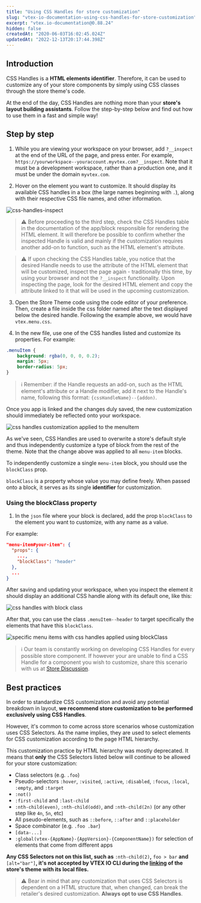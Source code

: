 ```yaml
---
title: "Using CSS Handles for store customization"
slug: "vtex-io-documentation-using-css-handles-for-store-customization"
excerpt: "vtex.io-documentation@0.88.24"
hidden: false
createdAt: "2020-06-03T16:02:45.024Z"
updatedAt: "2022-12-13T20:17:44.398Z"
---
```


## Introduction

CSS Handles is a **HTML elements identifier**. Therefore, it can be used to customize any of your store components by simply using CSS classes through the store theme's code.

At the end of the day, CSS Handles are nothing more than your **store's layout building assistants**. Follow the step-by-step below and find out how to use them in a fast and simple way!

## Step by step

1. While you are viewing your workspace on your browser, add `?__inspect` at the end of the URL of the page, and press enter. For example, `https://yourworkspace--youraccount.myvtex.com?__inspect`. Note that it must be a development workspace, rather than a production one, and it must be under the domain `myvtex.com`.

2. Hover on the element you want to customize. It should display its available CSS handles in a box (the large names beginning with `.`), along with their respective CSS file names, and other information.

![css-handles-inspect](https://cdn.jsdelivr.net/gh/vtexdocs/dev-portal-content@main/images/vtex-io-documentation-using-css-handles-for-store-customization-0.png)

> ⚠️ Before proceeding to the third step, check the CSS Handles table in the documentation of the app/block responsible for rendering the HTML element. It will therefore be possible to confirm whether the inspected Handle is valid and mainly if the customization requires another add-on to function, such as the HTML element's attribute.

> ⚠️ If upon checking the CSS Handles table, you notice that the desired Handle needs to use the attribute of the HTML element that will be customized, inspect the page again - traditionally this time, by using your browser and not the `?__inspect` functionality. Upon inspecting the page, look for the desired HTML element and copy the attribute linked to it that will be used in the upcoming customization.

3. Open the Store Theme code using the code editor of your preference. Then, create a file inside the css folder named after the text displayed below the desired handle. Following the example above, we would have `vtex.menu.css`.

4. In the new file, use one of the CSS handles listed and customize its properties. For example:

```css
.menuItem {  
    background: rgba(0, 0, 0, 0.2);
    margin: 5px;
    border-radius: 5px;
}
```

> ℹ️ Remember: if the Handle requests an add-on, such as the HTML element's attribute or a Handle modifier, add it next to the Handle's name, following this format: `{cssHandleName}--{addon)`.

Once you app is linked and the changes duly saved, the new customization should immediately be reflected onto your workspace.

![css handles customization applied to the menuItem](https://cdn.jsdelivr.net/gh/vtexdocs/dev-portal-content@main/images/vtex-io-documentation-using-css-handles-for-store-customization-1.png)

As we've seen, CSS Handles are used to overwrite a store's default style and thus independently customize a type of block from the rest of the theme. Note that the change above was applied to all `menu-item` blocks.

To independently customize a single `menu-item` block, you should use the  `blockClass` prop.

`blockClass` is a property whose value you may define freely. When passed onto a block, it serves as its single **identifier** for customization.

### Using the blockClass property

1. In the `json` file where your block is declared, add the prop `blockClass` to the element you want to customize, with any name as a value.

For example:

```json
"menu-item#your-item": {
  "props": {
    ...,
    "blockClass": "header"
  },
  ...
}
```

After saving and updating your workspace, when you inspect the element it should display an additional CSS handle along with its default one, like this:

![css handles with block class](https://cdn.jsdelivr.net/gh/vtexdocs/dev-portal-content@main/images/vtex-io-documentation-using-css-handles-for-store-customization-2.png)

After that, you can use the class `.menuItem--header` to target specifically the elements that have this `blockClass`.

![specific menu items with css handles applied using blockClass](https://cdn.jsdelivr.net/gh/vtexdocs/dev-portal-content@main/images/vtex-io-documentation-using-css-handles-for-store-customization-3.png)

> ℹ️  Our team is constantly working on developing CSS Handles for every possible store component. If however your are unable to find a CSS Handle for a component you wish to customize, share this scenario with us at [Store Discussion](https://github.com/vtex-apps/store-discussion).

## Best practices

In order to standardize CSS customization and avoid any potential breakdown in layout, **we recommend store customization to be performed exclusively using CSS Handles**.

However, it's common to come across store scenarios whose customization uses CSS Selectors. As the name implies, they are used to select elements for CSS customization according to the page HTML hierarchy.

This customization practice by HTML hierarchy was mostly deprecated. It means that **only** the CSS Selectors listed below will continue to be allowed for your store customization:

- Class selectors (e.g. `.foo`)
- Pseudo-selectors `:hover`, `:visited`, `:active`, `:disabled`, `:focus`, `:local`, `:empty`, and `:target`
- `:not()`
- `:first-child` and `:last-child`
- `:nth-child(even)`, `:nth-child(odd)`, and `:nth-child(2n)` (or any other step like `4n`, `5n`, etc)
- All pseudo-elements, such as  `::before`, `::after` and `::placeholder`
- Space combinator (e.g. `.foo .bar`)
- `[data-...]`
- `:global(vtex-{AppName}-{AppVersion}-{ComponentName})` for selection of elements that come from different apps

**Any CSS Selectors not on this list, such as** `:nth-child(2)`**,** `foo > bar` **and** `[alt="bar"]`**, it's not accepted by VTEX IO CLI during the [linking](https://developers.vtex.com/vtex-developer-docs/docs/vtex-io-documentation-linking-an-app) of the store's theme with its local files.**

> ⚠️ Bear in mind that any customization that uses CSS Selectors is dependent on a HTML structure that, when changed, can break the retailer's desired customization. **Always opt to use CSS Handles**.
